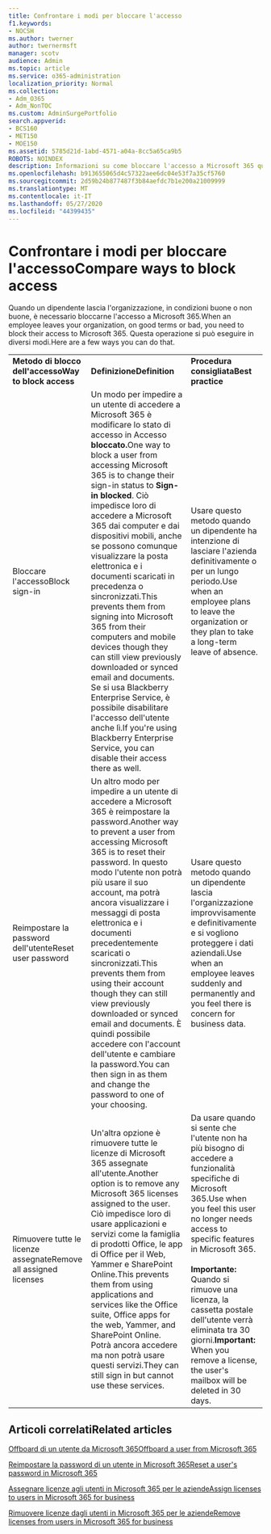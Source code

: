 ```yaml
---
title: Confrontare i modi per bloccare l'accesso
f1.keywords:
- NOCSH
ms.author: twerner
author: twernermsft
manager: scotv
audience: Admin
ms.topic: article
ms.service: o365-administration
localization_priority: Normal
ms.collection:
- Adm_O365
- Adm_NonTOC
ms.custom: AdminSurgePortfolio
search.appverid:
- BCS160
- MET150
- MOE150
ms.assetid: 5785d21d-1abd-4571-a04a-8cc5a65ca9b5
ROBOTS: NOINDEX
description: Informazioni su come bloccare l'accesso a Microsoft 365 quando un dipendente lascia l'organizzazione.
ms.openlocfilehash: b913655065d4c57322aee6dc04e53f7a35cf5760
ms.sourcegitcommit: 2d59b24b877487f3b84aefdc7b1e200a21009999
ms.translationtype: MT
ms.contentlocale: it-IT
ms.lasthandoff: 05/27/2020
ms.locfileid: "44399435"
---
```

# <a name="compare-ways-to-block-access"></a><span data-ttu-id="a601e-103">Confrontare i modi per bloccare l'accesso</span><span class="sxs-lookup"><span data-stu-id="a601e-103">Compare ways to block access</span></span>

<span data-ttu-id="a601e-104">Quando un dipendente lascia l'organizzazione, in condizioni buone o non buone, è necessario bloccarne l'accesso a Microsoft 365.</span><span class="sxs-lookup"><span data-stu-id="a601e-104">When an employee leaves your organization, on good terms or bad, you need to block their access to Microsoft 365.</span></span> <span data-ttu-id="a601e-105">Questa operazione si può eseguire in diversi modi.</span><span class="sxs-lookup"><span data-stu-id="a601e-105">Here are a few ways you can do that.</span></span>
  
||||
|:-----|:-----|:-----|
|<span data-ttu-id="a601e-106">**Metodo di blocco dell'accesso**</span><span class="sxs-lookup"><span data-stu-id="a601e-106">**Way to block access**</span></span> <br/> |<span data-ttu-id="a601e-107">**Definizione**</span><span class="sxs-lookup"><span data-stu-id="a601e-107">**Definition**</span></span> <br/> |<span data-ttu-id="a601e-108">**Procedura consigliata**</span><span class="sxs-lookup"><span data-stu-id="a601e-108">**Best practice**</span></span> <br/> |
|<span data-ttu-id="a601e-109">Bloccare l'accesso</span><span class="sxs-lookup"><span data-stu-id="a601e-109">Block sign-in</span></span>  <br/> |<span data-ttu-id="a601e-110">Un modo per impedire a un utente di accedere a Microsoft 365 è modificare lo stato di accesso in Accesso **bloccato.**</span><span class="sxs-lookup"><span data-stu-id="a601e-110">One way to block a user from accessing Microsoft 365 is to change their sign-in status to **Sign-in blocked**.</span></span> <span data-ttu-id="a601e-111">Ciò impedisce loro di accedere a Microsoft 365 dai computer e dai dispositivi mobili, anche se possono comunque visualizzare la posta elettronica e i documenti scaricati in precedenza o sincronizzati.</span><span class="sxs-lookup"><span data-stu-id="a601e-111">This prevents them from signing into Microsoft 365 from their computers and mobile devices though they can still view previously downloaded or synced email and documents.</span></span> <span data-ttu-id="a601e-112">Se si usa Blackberry Enterprise Service, è possibile disabilitare l'accesso dell'utente anche lì.</span><span class="sxs-lookup"><span data-stu-id="a601e-112">If you're using Blackberry Enterprise Service, you can disable their access there as well.</span></span>  <br/> |<span data-ttu-id="a601e-113">Usare questo metodo quando un dipendente ha intenzione di lasciare l'azienda definitivamente o per un lungo periodo.</span><span class="sxs-lookup"><span data-stu-id="a601e-113">Use when an employee plans to leave the organization or they plan to take a long-term leave of absence.</span></span>  <br/> |
|<span data-ttu-id="a601e-114">Reimpostare la password dell'utente</span><span class="sxs-lookup"><span data-stu-id="a601e-114">Reset user password</span></span>  <br/> |<span data-ttu-id="a601e-115">Un altro modo per impedire a un utente di accedere a Microsoft 365 è reimpostare la password.</span><span class="sxs-lookup"><span data-stu-id="a601e-115">Another way to prevent a user from accessing Microsoft 365 is to reset their password.</span></span> <span data-ttu-id="a601e-116">In questo modo l'utente non potrà più usare il suo account, ma potrà ancora visualizzare i messaggi di posta elettronica e i documenti precedentemente scaricati o sincronizzati.</span><span class="sxs-lookup"><span data-stu-id="a601e-116">This prevents them from using their account though they can still view previously downloaded or synced email and documents.</span></span> <span data-ttu-id="a601e-117">È quindi possibile accedere con l'account dell'utente e cambiare la password.</span><span class="sxs-lookup"><span data-stu-id="a601e-117">You can then sign in as them and change the password to one of your choosing.</span></span>  <br/> |<span data-ttu-id="a601e-118">Usare questo metodo quando un dipendente lascia l'organizzazione improvvisamente e definitivamente e si vogliono proteggere i dati aziendali.</span><span class="sxs-lookup"><span data-stu-id="a601e-118">Use when an employee leaves suddenly and permanently and you feel there is concern for business data.</span></span>  <br/> |
|<span data-ttu-id="a601e-119">Rimuovere tutte le licenze assegnate</span><span class="sxs-lookup"><span data-stu-id="a601e-119">Remove all assigned licenses</span></span>  <br/> |<span data-ttu-id="a601e-120">Un'altra opzione è rimuovere tutte le licenze di Microsoft 365 assegnate all'utente.</span><span class="sxs-lookup"><span data-stu-id="a601e-120">Another option is to remove any Microsoft 365 licenses assigned to the user.</span></span> <span data-ttu-id="a601e-121">Ciò impedisce loro di usare applicazioni e servizi come la famiglia di prodotti Office, le app di Office per il Web, Yammer e SharePoint Online.</span><span class="sxs-lookup"><span data-stu-id="a601e-121">This prevents them from using applications and services like the Office suite, Office apps for the web, Yammer, and SharePoint Online.</span></span> <span data-ttu-id="a601e-122">Potrà ancora accedere ma non potrà usare questi servizi.</span><span class="sxs-lookup"><span data-stu-id="a601e-122">They can still sign in but cannot use these services.</span></span>  <br/> |<span data-ttu-id="a601e-123">Da usare quando si sente che l'utente non ha più bisogno di accedere a funzionalità specifiche di Microsoft 365.</span><span class="sxs-lookup"><span data-stu-id="a601e-123">Use when you feel this user no longer needs access to specific features in Microsoft 365.</span></span>  <br/> <br> <span data-ttu-id="a601e-124">**Importante:** Quando si rimuove una licenza, la cassetta postale dell'utente verrà eliminata tra 30 giorni.</span><span class="sxs-lookup"><span data-stu-id="a601e-124">**Important:** When you remove a license, the user's mailbox will be deleted in 30 days.</span></span>
   
## <a name="related-articles"></a><span data-ttu-id="a601e-125">Articoli correlati</span><span class="sxs-lookup"><span data-stu-id="a601e-125">Related articles</span></span>

[<span data-ttu-id="a601e-126">Offboard di un utente da Microsoft 365</span><span class="sxs-lookup"><span data-stu-id="a601e-126">Offboard a user from Microsoft 365</span></span>](../add-users/remove-former-employee.md)
    
[<span data-ttu-id="a601e-127">Reimpostare la password di un utente in Microsoft 365</span><span class="sxs-lookup"><span data-stu-id="a601e-127">Reset a user's password in Microsoft 365</span></span>](../add-users/reset-passwords.md)
    
[<span data-ttu-id="a601e-128">Assegnare licenze agli utenti in Microsoft 365 per le aziende</span><span class="sxs-lookup"><span data-stu-id="a601e-128">Assign licenses to users in Microsoft 365 for business</span></span>](../manage/assign-licenses-to-users.md)
    
[<span data-ttu-id="a601e-129">Rimuovere licenze dagli utenti in Microsoft 365 per le aziende</span><span class="sxs-lookup"><span data-stu-id="a601e-129">Remove licenses from users in Microsoft 365 for business</span></span>](../manage/remove-licenses-from-users.md)
    


